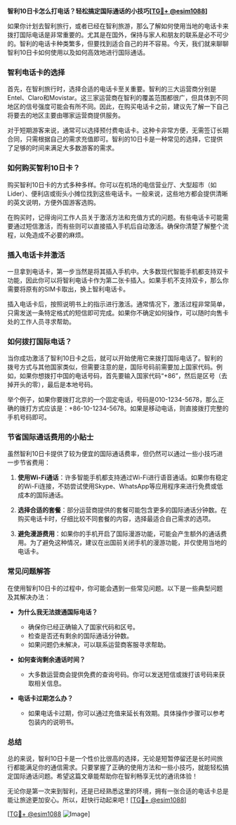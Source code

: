 **智利10日卡怎么打电话？轻松搞定国际通话的小技巧[[TG💪+ @esim1088](https://t.me/s/esim1088)]**

如果你计划去智利旅行，或者已经在智利旅游，那么了解如何使用当地的电话卡来拨打国际电话是非常重要的。尤其是在国外，保持与家人和朋友的联系是必不可少的。智利的电话卡种类繁多，但要找到适合自己的并不容易。今天，我们就来聊聊智利10日卡如何使用以及如何高效地进行国际通话。

### 智利电话卡的选择

首先，在智利旅行时，选择合适的电话卡至关重要。智利的三大运营商分别是Entel、Claro和Movistar。这三家运营商在智利的覆盖范围都很广，但具体到不同地区的信号强度可能会有所不同。因此，在购买电话卡之前，建议先了解一下自己将要去的地区主要由哪家运营商提供服务。

对于短期游客来说，通常可以选择预付费电话卡。这种卡非常方便，无需签订长期合同，只需根据自己的需求充值即可。智利的10日卡是一种常见的选择，它提供了足够的时间来满足大多数游客的需求。

### 如何购买智利10日卡？

购买智利10日卡的方式多种多样。你可以在机场的电信营业厅、大型超市（如Lider）、便利店或街头小摊位找到这些电话卡。一般来说，这些地方都会提供清晰的英文说明，方便外国游客选购。

在购买时，记得询问工作人员关于激活方法和充值方式的问题。有些电话卡可能需要通过短信激活，而有些则可以直接插入手机后自动激活。确保你清楚了解整个流程，以免造成不必要的麻烦。

### 插入电话卡并激活

一旦拿到电话卡，第一步当然是将其插入手机中。大多数现代智能手机都支持双卡功能，因此你可以将智利电话卡作为第二张卡插入。如果手机不支持双卡，那么你需要将原有的SIM卡取出，换上智利电话卡。

插入电话卡后，按照说明书上的指示进行激活。通常情况下，激活过程非常简单，只需发送一条特定格式的短信即可完成。如果你不确定如何操作，可以随时向售卡处的工作人员寻求帮助。

### 如何拨打国际电话？

当你成功激活了智利10日卡之后，就可以开始使用它来拨打国际电话了。智利的拨号方式与其他国家类似，但需要注意的是，国际号码前需要加上国家代码。例如，如果你想拨打中国的电话号码，首先要输入国家代码“+86”，然后是区号（去掉开头的零），最后是本地号码。

举个例子，如果你要拨打北京的一个固定电话，号码是010-1234-5678，那么正确的拨打方式应该是：+86-10-1234-5678。如果是移动电话，则直接拨打完整的手机号码即可。

### 节省国际通话费用的小贴士

虽然智利10日卡提供了较为便宜的国际通话费率，但仍然可以通过一些小技巧进一步节省费用：

1. **使用Wi-Fi通话**：许多智能手机都支持通过Wi-Fi进行语音通话。如果你有稳定的Wi-Fi连接，不妨尝试使用Skype、WhatsApp等应用程序来进行免费或低成本的国际通话。
   
2. **选择合适的套餐**：部分运营商提供的套餐可能包含更多的国际通话分钟数。在购买电话卡时，仔细比较不同套餐的内容，选择最适合自己需求的选项。

3. **避免漫游费用**：如果你的手机开启了国际漫游功能，可能会产生额外的通话费用。为了避免这种情况，建议在出国前关闭手机的漫游功能，并仅使用当地的电话卡。

### 常见问题解答

在使用智利10日卡的过程中，你可能会遇到一些常见问题。以下是一些典型问题及其解决办法：

- **为什么我无法拨通国际电话？**
  - 确保你已经正确输入了国家代码和区号。
  - 检查是否还有剩余的国际通话分钟数。
  - 如果问题仍未解决，可以联系运营商客服寻求帮助。

- **如何查询剩余通话时间？**
  - 大多数运营商会提供免费的查询号码。你可以发送短信或拨打该号码来获取相关信息。

- **电话卡过期怎么办？**
  - 如果电话卡过期，你可以通过充值来延长有效期。具体操作步骤可以参考包装内的说明书。

### 总结

总的来说，智利10日卡是一个性价比很高的选择，无论是短暂停留还是长时间旅行都能满足你的通信需求。只要掌握了正确的使用方法和一些小技巧，就能轻松搞定国际通话问题。希望这篇文章能帮助你在智利畅享无忧的通讯体验！

无论你是第一次来到智利，还是已经熟悉这里的环境，拥有一张合适的电话卡总是能让旅途更加安心。所以，赶快行动起来吧！[[TG💪+ @esim1088](https://t.me/s/esim1088)] 

[[TG💪+ @esim1088](https://t.me/s/esim1088) ![Image](https://i.postimg.cc/4NQfJmqS/Snipaste-2025-05-13-00-14-12.png)]